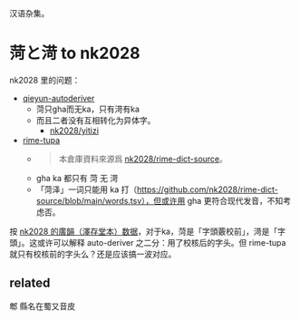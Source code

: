汉语杂集。

# 菏と渮 to nk2028

nk2028 里的问题：

- [qieyun-autoderiver](https://github.com/nk2028/qieyun-autoderiver)
  - 菏只gha而无ka，只有渮有ka
  - 而且二者没有互相转化为异体字。
    - [nk2028/yitizi](https://github.com/nk2028/yitizi)
- [rime-tupa](https://github.com/nk2028/rime-tupa)
  - > 本倉庫資料來源爲 [nk2028/rime-dict-source](https://github.com/nk2028/rime-dict-source)。
  - gha ka 都只有 菏 无 渮
  - 「菏泽」一词只能用 ka 打（https://github.com/nk2028/rime-dict-source/blob/main/words.tsv），但或许用 gha 更符合现代发音，不知考虑否。

按 [nk2028 的廣韻（澤存堂本）数据](https://github.com/nk2028/qieyun-data/blob/main/%E9%9F%BB%E6%9B%B8/%E5%BB%A3%E9%9F%BB.csv)，对于ka，菏是「字頭覈校前」，渮是「字頭」。这或许可以解释 auto-deriver 之二分：用了校核后的字头。但 rime-tupa 就只有校核前的字头么？还是应该搞一波对应。

## related

郫	縣名在蜀又音皮
